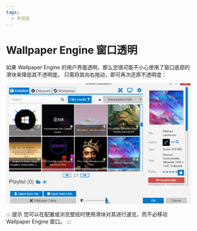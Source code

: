 ```yaml
---
tags:
  - 不可见
---
```


# Wallpaper Engine 窗口透明

如果 Wallpaper Engine 的用户界面透明，那么您很可能不小心使用了窗口底部的滑块来降低其不透明度。 只需将其向右拖动，即可再次还原不透明度：

![使用用户界面底部的滑块控制不透明度](./transparentinterface.gif)

::: 提示 您可以在配置或浏览壁纸时使用滑块对其进行速览，而不必移动 Wallpaper Engine 窗口。 :::
